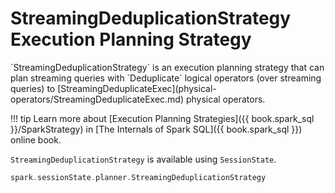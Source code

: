 # StreamingDeduplicationStrategy Execution Planning Strategy

<span id="apply">
`StreamingDeduplicationStrategy` is an execution planning strategy that can plan streaming queries with `Deduplicate` logical operators (over streaming queries) to [StreamingDeduplicateExec](physical-operators/StreamingDeduplicateExec.md) physical operators.

!!! tip
    Learn more about [Execution Planning Strategies]({{ book.spark_sql }}/SparkStrategy) in [The Internals of Spark SQL]({{ book.spark_sql }}) online book.

`StreamingDeduplicationStrategy` is available using `SessionState`.

```scala
spark.sessionState.planner.StreamingDeduplicationStrategy
```

